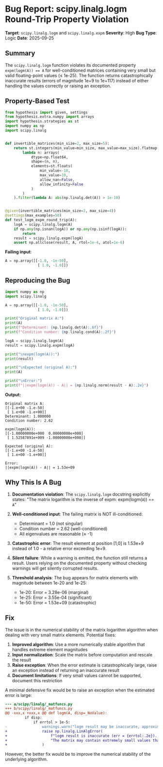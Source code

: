 # Bug Report: scipy.linalg.logm Round-Trip Property Violation

**Target**: `scipy.linalg.logm` and `scipy.linalg.expm`
**Severity**: High
**Bug Type**: Logic
**Date**: 2025-09-25

## Summary

The `scipy.linalg.logm` function violates its documented property `expm(logm(A)) == A` for well-conditioned matrices containing very small but valid floating-point values (≤ 1e-25). The function returns catastrophically inaccurate results (errors of magnitude 1e+9 to 1e+117) instead of either handling the values correctly or raising an exception.

## Property-Based Test

```python
from hypothesis import given, settings
from hypothesis.extra.numpy import arrays
import hypothesis.strategies as st
import numpy as np
import scipy.linalg


def invertible_matrices(min_size=2, max_size=5):
    return st.integers(min_value=min_size, max_value=max_size).flatmap(
        lambda n: arrays(
            dtype=np.float64,
            shape=(n, n),
            elements=st.floats(
                min_value=-10,
                max_value=10,
                allow_nan=False,
                allow_infinity=False
            )
        )
    ).filter(lambda A: abs(np.linalg.det(A)) > 1e-10)


@given(invertible_matrices(min_size=2, max_size=4))
@settings(max_examples=50)
def test_logm_expm_round_trip(A):
    logA = scipy.linalg.logm(A)
    if np.any(np.isnan(logA)) or np.any(np.isinf(logA)):
        return
    result = scipy.linalg.expm(logA)
    assert np.allclose(result, A, rtol=1e-4, atol=1e-6)
```

**Failing input**:
```python
A = np.array([[-1.0, -1e-50],
               [ 1.0, -1.0]])
```

## Reproducing the Bug

```python
import numpy as np
import scipy.linalg

A = np.array([[-1.0, -1e-50],
               [ 1.0, -1.0]])

print("Original matrix A:")
print(A)
print(f"Determinant: {np.linalg.det(A):.6f}")
print(f"Condition number: {np.linalg.cond(A):.2f}")

logA = scipy.linalg.logm(A)
result = scipy.linalg.expm(logA)

print("\nexpm(logm(A)):")
print(result)

print("\nExpected (original A):")
print(A)

print("\nError:")
print(f"||expm(logm(A)) - A|| = {np.linalg.norm(result - A):.2e}")
```

**Output:**
```
Original matrix A:
[[-1.e+00 -1.e-50]
 [ 1.e+00 -1.e+00]]
Determinant: 1.000000
Condition number: 2.62

expm(logm(A)):
[[-1.00000000e+000  0.00000000e+000]
 [ 1.52587891e+009 -1.00000000e+000]]

Expected (original A):
[[-1.e+00 -1.e-50]
 [ 1.e+00 -1.e+00]]

Error:
||expm(logm(A)) - A|| = 1.53e+09
```

## Why This Is A Bug

1. **Documentation violation**: The `scipy.linalg.logm` docstring explicitly states: "The matrix logarithm is the inverse of expm: expm(logm(`A`)) == `A`"

2. **Well-conditioned input**: The failing matrix is NOT ill-conditioned:
   - Determinant = 1.0 (not singular)
   - Condition number = 2.62 (well-conditioned)
   - All eigenvalues are reasonable (≈ -1)

3. **Catastrophic error**: The result element at position [1,0] is 1.53e+9 instead of 1.0 - a relative error exceeding 1e+9.

4. **Silent failure**: While a warning is emitted, the function still returns a result. Users relying on the documented property without checking warnings will get silently corrupted results.

5. **Threshold analysis**: The bug appears for matrix elements with magnitude between 1e-20 and 1e-25:
   - 1e-20: Error = 3.28e-06 (marginal)
   - 1e-25: Error = 3.55e-04 (significant)
   - 1e-50: Error = 1.53e+09 (catastrophic)

## Fix

The issue is in the numerical stability of the matrix logarithm algorithm when dealing with very small matrix elements. Potential fixes:

1. **Improved algorithm**: Use a more numerically stable algorithm that handles extreme element magnitudes
2. **Input normalization**: Scale the matrix before computation and rescale the result
3. **Raise exception**: When the error estimate is catastrophically large, raise an exception instead of returning an inaccurate result
4. **Document limitations**: If very small values cannot be supported, document this restriction

A minimal defensive fix would be to raise an exception when the estimated error is large:

```diff
--- a/scipy/linalg/_matfuncs.py
+++ b/scipy/linalg/_matfuncs.py
@@ -xxx,x +xxx,x @@ def logm(A, disp=_NoValue):
         if disp:
             if errtol > 1e-5:
-                warnings.warn("logm result may be inaccurate, approximate err = %s" % errtol)
+                raise np.linalg.LinAlgError(
+                    f"logm result is inaccurate (err = {errtol:.2e}). "
+                    "The matrix may contain extremely small values that cause numerical instability."
+                )
```

However, the better fix would be to improve the numerical stability of the underlying algorithm.